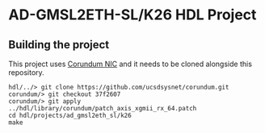 # AD-GMSL2ETH-SL/K26 HDL Project

## Building the project

This project uses [Corundum NIC](https://github.com/corundum/corundum) and it needs to be cloned alongside this repository.

```
hdl/../> git clone https://github.com/ucsdsysnet/corundum.git
corundum/> git checkout 37f2607
corundum/> git apply ../hdl/library/corundum/patch_axis_xgmii_rx_64.patch
cd hdl/projects/ad_gmsl2eth_sl/k26
make
```
